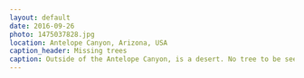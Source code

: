 ```yaml
---
layout: default
date: 2016-09-26
photo: 1475037828.jpg
location: Antelope Canyon, Arizona, USA
caption_header: Missing trees
caption: Outside of the Antelope Canyon, is a desert. No tree to be seen around, no shadow, no water, nothing. There is only a road going to city few miles away and... me :)
---
```

